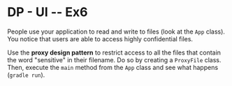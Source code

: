 # DP - UI -- Ex6
People use your application to read and write to files (look at the `App` class). 
You notice that users are able to access highly confidential files. 

Use the **proxy design pattern** to restrict access to all the files that contain the word "sensitive" in their filename.
Do so by creating a `ProxyFile` class. Then, execute the `main` method from the `App` class and see what happens (```gradle run```).